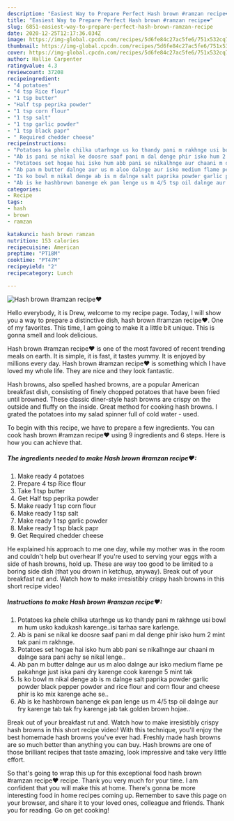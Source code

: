 ```yaml
---
description: "Easiest Way to Prepare Perfect Hash brown #ramzan recipe❤"
title: "Easiest Way to Prepare Perfect Hash brown #ramzan recipe❤"
slug: 6851-easiest-way-to-prepare-perfect-hash-brown-ramzan-recipe
date: 2020-12-25T12:17:36.034Z
image: https://img-global.cpcdn.com/recipes/5d6fe84c27ac5fe6/751x532cq70/hash-brown-ramzan-recipe❤-recipe-main-photo.jpg
thumbnail: https://img-global.cpcdn.com/recipes/5d6fe84c27ac5fe6/751x532cq70/hash-brown-ramzan-recipe❤-recipe-main-photo.jpg
cover: https://img-global.cpcdn.com/recipes/5d6fe84c27ac5fe6/751x532cq70/hash-brown-ramzan-recipe❤-recipe-main-photo.jpg
author: Hallie Carpenter
ratingvalue: 4.3
reviewcount: 37208
recipeingredient:
- "4 potatoes"
- "4 tsp Rice flour"
- "1 tsp butter"
- "Half tsp peprika powder"
- "1 tsp corn flour"
- "1 tsp salt"
- "1 tsp garlic powder"
- "1 tsp black papr"
- " Required chedder cheese"
recipeinstructions:
- "Potatoes ka phele chilka utarhnge us ko thandy pani m rakhnge usi bowl m hum usko kadukash karenge..isi tarhaa sare karlenge."
- "Ab is pani se nikal ke doosre saaf pani m dal denge phir isko hum 2 mint tak pani m rakhnge."
- "Potatoes set hogae hai isko hum abb pani se nikalhnge aur chaani m dalnge sara pani achy se nikal lenge.."
- "Ab pan m butter dalnge aur us m aloo dalnge aur isko medium flame pe pakahnge just iska pani dry karenge cook karenge 5 mint tak"
- "Is ko bowl m nikal denge ab is m dalnge salt paprika powder garlic powder black pepper powder and rice flour and corn flour and cheese phir is ko mix karenge ache se.."
- "Ab is ke hashbrown banenge ek pan lenge us m 4/5 tsp oil dalnge aur fry karenge tab tak fry karenge jab tak golden brown hojae.."
categories:
- Recipe
tags:
- hash
- brown
- ramzan

katakunci: hash brown ramzan 
nutrition: 153 calories
recipecuisine: American
preptime: "PT18M"
cooktime: "PT47M"
recipeyield: "2"
recipecategory: Lunch

---
```



![Hash brown #ramzan recipe❤](https://img-global.cpcdn.com/recipes/5d6fe84c27ac5fe6/751x532cq70/hash-brown-ramzan-recipe❤-recipe-main-photo.jpg)

Hello everybody, it is Drew, welcome to my recipe page. Today, I will show you a way to prepare a distinctive dish, hash brown #ramzan recipe❤. One of my favorites. This time, I am going to make it a little bit unique. This is gonna smell and look delicious.

Hash brown #ramzan recipe❤ is one of the most favored of recent trending meals on earth. It is simple, it is fast, it tastes yummy. It is enjoyed by millions every day. Hash brown #ramzan recipe❤ is something which I have loved my whole life. They are nice and they look fantastic.

Hash browns, also spelled hashed browns, are a popular American breakfast dish, consisting of finely chopped potatoes that have been fried until browned. These classic diner-style hash browns are crispy on the outside and fluffy on the inside. Great method for cooking hash browns. I grated the potatoes into my salad spinner full of cold water - used.


To begin with this recipe, we have to prepare a few ingredients. You can cook hash brown #ramzan recipe❤ using 9 ingredients and 6 steps. Here is how you can achieve that.

<!--inarticleads1-->

##### The ingredients needed to make Hash brown #ramzan recipe❤:

1. Make ready 4 potatoes
1. Prepare 4 tsp Rice flour
1. Take 1 tsp butter
1. Get Half tsp peprika powder
1. Make ready 1 tsp corn flour
1. Make ready 1 tsp salt
1. Make ready 1 tsp garlic powder
1. Make ready 1 tsp black papr
1. Get  Required chedder cheese


He explained his approach to me one day, while my mother was in the room and couldn&#39;t help but overhear If you&#39;re used to serving your eggs with a side of hash browns, hold up. These are way too good to be limited to a boring side dish (that you drown in ketchup, anyway). Break out of your breakfast rut and. Watch how to make irresistibly crispy hash browns in this short recipe video! 

<!--inarticleads2-->

##### Instructions to make Hash brown #ramzan recipe❤:

1. Potatoes ka phele chilka utarhnge us ko thandy pani m rakhnge usi bowl m hum usko kadukash karenge..isi tarhaa sare karlenge.
1. Ab is pani se nikal ke doosre saaf pani m dal denge phir isko hum 2 mint tak pani m rakhnge.
1. Potatoes set hogae hai isko hum abb pani se nikalhnge aur chaani m dalnge sara pani achy se nikal lenge..
1. Ab pan m butter dalnge aur us m aloo dalnge aur isko medium flame pe pakahnge just iska pani dry karenge cook karenge 5 mint tak
1. Is ko bowl m nikal denge ab is m dalnge salt paprika powder garlic powder black pepper powder and rice flour and corn flour and cheese phir is ko mix karenge ache se..
1. Ab is ke hashbrown banenge ek pan lenge us m 4/5 tsp oil dalnge aur fry karenge tab tak fry karenge jab tak golden brown hojae..


Break out of your breakfast rut and. Watch how to make irresistibly crispy hash browns in this short recipe video! With this technique, you&#39;ll enjoy the best homemade hash browns you&#39;ve ever had. Freshly made hash browns are so much better than anything you can buy. Hash browns are one of those brilliant recipes that taste amazing, look impressive and take very little effort. 

So that's going to wrap this up for this exceptional food hash brown #ramzan recipe❤ recipe. Thank you very much for your time. I am confident that you will make this at home. There's gonna be more interesting food in home recipes coming up. Remember to save this page on your browser, and share it to your loved ones, colleague and friends. Thank you for reading. Go on get cooking!
